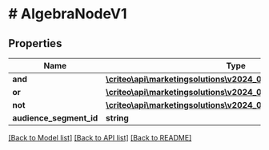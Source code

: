 # # AlgebraNodeV1

## Properties

Name | Type | Description | Notes
------------ | ------------- | ------------- | -------------
**and** | [**\criteo\api\marketingsolutions\v2024_04\Model\AlgebraNodeV1[]**](AlgebraNodeV1.md) |  | [optional]
**or** | [**\criteo\api\marketingsolutions\v2024_04\Model\AlgebraNodeV1[]**](AlgebraNodeV1.md) |  | [optional]
**not** | [**\criteo\api\marketingsolutions\v2024_04\Model\AlgebraNodeV1**](AlgebraNodeV1.md) |  | [optional]
**audience_segment_id** | **string** |  | [optional]

[[Back to Model list]](../../README.md#models) [[Back to API list]](../../README.md#endpoints) [[Back to README]](../../README.md)
